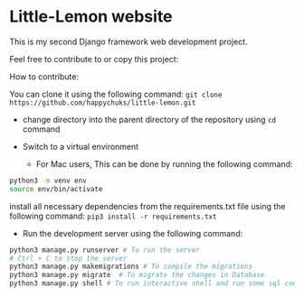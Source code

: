 # Little-Lemon website

This is my second Django framework web development project.

Feel free to contribute to or copy this project:

How to contribute: 

You can clone it using the following command:
```git clone https://github.com/happychuks/little-lemon.git```

- change directory into the parent directory of the repository using `cd` command

- Switch to a virtual environment
  - For Mac users, This can be done by running the following command:
```bash
python3 -m venv env
source env/bin/activate
```
install all necessary dependencies from the requirements.txt file using the following command:
```pip3 install -r requirements.txt```

- Run the development server using the following command:
```bash
python3 manage.py runserver # To run the server
# Ctrl + C to stop the server
python3 manage.py makemigrations # To compile the migrations
python3 manage.py migrate  # To migrate the changes in Database
python3 manage.py shell # To run interactive shell and run some sql commands
```


